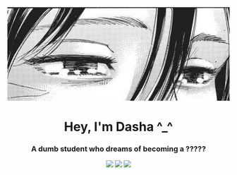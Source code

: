 <div align="center">
  <img src="https://github.com/dex1fy/dex1fy/blob/main/17976ea7ea0610181fb250f2930a875a.jpg?raw=true" alt="moti">
</div>
<h1 align="center">Hey, I'm Dasha ^_^ </a></h1>
<h3 align="center">A dumb student who dreams of becoming a ?????

![](https://github-profile-summary-cards.vercel.app/api/cards/profile-details?username=dex1fy&theme=dark)
![](https://github-profile-summary-cards.vercel.app/api/cards/most-commit-language?username=dex1fy&theme=dark)
![](https://github-profile-summary-cards.vercel.app/api/cards/stats?username=dex1fy&theme=dark) </h3>
